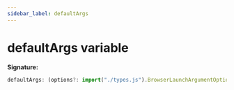 ```yaml
---
sidebar_label: defaultArgs
---
```


# defaultArgs variable

**Signature:**

```typescript
defaultArgs: (options?: import("./types.js").BrowserLaunchArgumentOptions) => string[]
```
